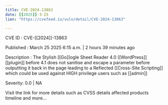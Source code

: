 ```yaml
---
title: CVE-2024-13863
date: [[2025]]-3-25
lien: "https://cvefeed.io/vuln/detail/CVE-2024-13863"

---
```


CVE ID : CVE-[[2024]]-13863

Published :  March 25
2025
6:15 a.m. | 2 hours
39 minutes ago

Description : The Stylish [[Go]]ogle Sheet Reader 4.0   [[WordPress]] [[plugin]] before 4.1 does not sanitise and escape a parameter before outputting it back in the page
leading to a Reflected [[Cross-Site Scripting]] which could be used against HIGH privilege users such as [[admin]]

Severity: 0.0 | NA

Visit the link for more details
such as CVSS details
affected products
timeline
and more...
